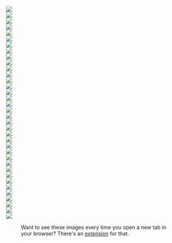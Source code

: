 <!--
title: Earth
description: Collected favorites from Google
keywords: [maps, earth, geo, color, art]
publish_date: 2017-06-30
kind: project
-->

<div class="column-1">
  <div class="portfolio-piece"><img src="/earth/1003.jpg"></div>
  <div class="portfolio-piece"><img src="/earth/1024.jpg"></div>
  <div class="portfolio-piece"><img src="/earth/1102.jpg"></div>
  <div class="portfolio-piece"><img src="/earth/1178.jpg"></div>
  <div class="portfolio-piece"><img src="/earth/1186.jpg"></div>
  <div class="portfolio-piece"><img src="/earth/1242.jpg"></div>
  <div class="portfolio-piece"><img src="/earth/1248.jpg"></div>
  <div class="portfolio-piece"><img src="/earth/1254.jpg"></div>
  <div class="portfolio-piece"><img src="/earth/1474.jpg"></div>
  <div class="portfolio-piece"><img src="/earth/1488.jpg"></div>
  <div class="portfolio-piece"><img src="/earth/1490.jpg"></div>
  <div class="portfolio-piece"><img src="/earth/1675.jpg"></div>
  <div class="portfolio-piece"><img src="/earth/1785.jpg"></div>
  <div class="portfolio-piece"><img src="/earth/1951.jpg"></div>
  <div class="portfolio-piece"><img src="/earth/2033.jpg"></div>
  <div class="portfolio-piece"><img src="/earth/2048.jpg"></div>
  <div class="portfolio-piece"><img src="/earth/2220.jpg"></div>
  <div class="portfolio-piece"><img src="/earth/2230.jpg"></div>
  <div class="portfolio-piece"><img src="/earth/2256.jpg"></div>
  <div class="portfolio-piece"><img src="/earth/2260.jpg"></div>
  <div class="portfolio-piece"><img src="/earth/2281.jpg"></div>
  <div class="portfolio-piece"><img src="/earth/2372.jpg"></div>
  <div class="portfolio-piece"><img src="/earth/2390.jpg"></div>
  <div class="portfolio-piece"><img src="/earth/2391.jpg"></div>
  <div class="portfolio-piece"><img src="/earth/5016.jpg"></div>
  <div class="portfolio-piece"><img src="/earth/5037.jpg"></div>
  <div class="portfolio-piece"><img src="/earth/5231.jpg"></div>
  <div class="portfolio-piece"><img src="/earth/5244.jpg"></div>
  <div class="portfolio-piece"><img src="/earth/5426.jpg"></div>
  <div class="portfolio-piece"><img src="/earth/5723.jpg"></div>
  <div class="portfolio-piece"><img src="/earth/5957.jpg"></div>
  <div class="portfolio-piece"><img src="/earth/6112.jpg"></div>
  <div class="portfolio-piece"><img src="/earth/6316.jpg"></div>
  <div class="portfolio-piece"><img src="/earth/6375.jpg"></div>
  <div class="portfolio-piece"><img src="/earth/6524.jpg"></div>
  <div class="portfolio-piece"><img src="/earth/6578.jpg"></div>
<div>

<figure>

Want to see these images every time you open a new tab in your browser?
There's an 
[extension](https://chrome.google.com/webstore/detail/earth-view-from-google-ea/bhloflhklmhfpedakmangadcdofhnnoh?hl=en)
for that.

</figure>
